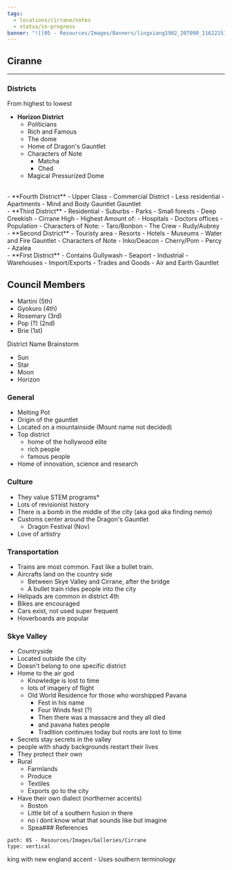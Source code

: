 ```yaml
---
tags:
  - locations/cirrane/notes
  - status/in-progress
banner: "![[05 - Resources/Images/Banners/lingxiang1982_207090_1162215133_orig.jpg]]"
---
```


## Ciranne
---
### Districts
From highest to lowest

- **Horizon District**
	- Politicians
	- Rich and Famous
	- The dome
	- Home of Dragon's Gauntlet
	- Characters of Note
		- Matcha
		- Ched
	- Magical Pressurized Dome
<br>
- **Fourth District**
	- Upper Class
	- Commercial District
	- Less residential
	- Apartments
	- Mind and Body Gauntlet Gauntlet
<br>
- **Third District**
	- Residential
	- Suburbs
	- Parks
	- Small forests
	- Deep Creekish
	- Cirrane High
	- Highest Amount of:
		- Hospitals
		- Doctors offices
		- Population
	- Characters of Note:
		- Taro/Bonbon
		- The Crew
		- Rudy/Aubrey
<br>
- **Second District**
	- Touristy area
	- Resorts
	- Hotels
	- Museums
	- Water and Fire Gauntlet
	- Characters of Note
		- Inko/Deacon
		- Cherry/Pom
		- Percy
		- Azalea
<br>
- **First District**
	- Contains Gullywash
	- Seaport
	- Industrial
	- Warehouses
	- Import/Exports
	- Trades and Goods
	- Air and Earth Gauntlet

**Council Members**
-
- Martini (5th)
- Gyokuro (4th)
- Rosemary (3rd)
- Pop (?) (2nd)
- Brie (1st)

District Name Brainstorm
- Sun
- Star
- Moon
- Horizon

### General
- Melting Pot
- Origin of the gauntlet
- Located on a mountainside (Mount name not decided)
- Top district
	- home of the hollywood elite
	- rich people
	- famous people
- Home of innovation, science and research

### Culture
- They value STEM programs*
- Lots of revisionist history
- There is a bomb in the middle of the city (aka god aka finding nemo)
- Customs center around the Dragon's Gauntlet
	- Dragon Festival (Nov)
- Love of artistry

### Transportation
- Trains are most common. Fast like a bullet train.
- Aircrafts land on the country side
	- Between Skye Valley and Cirrane, after the bridge
	- A bullet train rides people into the city
- Helipads are common in district 4th
- Bikes are encouraged
- Cars exist, not used super frequent
- Hoverboards are popular

### Skye Valley
- Countryside
- Located outside the city
- Doesn't belong to one specific district
- Home to the air god
	- Knowledge is lost to time
	- lots of imagery of flight
	- Old World Residence for those who worshipped Pavana
		- Fest in his name
		- Four Winds fest (?)
		- Then there was a massacre and they all died
		- and pavana hates people
		- Tradition continues today but roots are lost to time
- Secrets stay secrets in the valley
- people with shady backgrounds restart their lives
- They protect their own
- Rural
	- Farmlands
	- Produce
	- Textiles
	- Exports go to the city
- Have their own dialect (northerner accents)
	- Boston
	- Little bit of a southern fusion in there
	- no i dont know what that sounds like but imagine
	- Spea### References
```img-gallery
path: 05 - Resources/Images/Galleries/Cirrane
type: vertical
```

king with new england accent
	- Uses southern terminology

